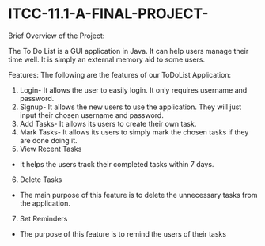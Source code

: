 # ITCC-11.1-A-FINAL-PROJECT-
Brief Overview of the Project:

The To Do List is a GUI application in Java. It can help users manage their time well. It is simply an external memory aid to some users.

Features:
The following are the features of our ToDoList Application:

1.	Login- It allows the user to easily login. It only requires username and password.
2.	Signup- It allows the new users to use the application. They will just input their chosen username and password.
3.	 Add Tasks- It allows its users to create their own task.
4.	Mark Tasks- It allows its users to simply mark the chosen tasks if they are done doing it.
5.	View Recent Tasks 
-	It helps the users track their completed tasks within 7 days.
6.	Delete Tasks
-	The main purpose of this feature is to delete the unnecessary tasks from the application.
7.	Set Reminders
-	The purpose of this feature is to remind the users of their tasks
